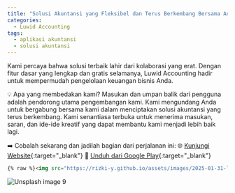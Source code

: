 ```yaml
---
title: "Solusi Akuntansi yang Fleksibel dan Terus Berkembang Bersama Anda"
categories:
  - Luwid Accounting
tags:
  - aplikasi akuntansi
  - solusi akuntansi
---
```


Kami percaya bahwa solusi terbaik lahir dari kolaborasi yang erat. Dengan fitur dasar yang lengkap dan gratis selamanya, Luwid Accounting hadir untuk mempermudah pengelolaan keuangan bisnis Anda.

💡 Apa yang membedakan kami?
Masukan dan umpan balik dari pengguna adalah pendorong utama pengembangan kami. Kami mengundang Anda untuk bergabung bersama kami dalam menciptakan solusi akuntansi yang terus berkembang. Kami senantiasa terbuka untuk menerima masukan, saran, dan ide-ide kreatif yang dapat membantu kami menjadi lebih baik lagi.

➡️ Cobalah sekarang dan jadilah bagian dari perjalanan ini:
🌐 [Kunjungi Website](https://luwidaccounting.biz.id){:target="_blank"} 
📱 [Unduh dari Google Play](https://s.id/luwidaccounting){:target="_blank"}

```html
{% raw %}<img src="https://rizki-y.github.io/assets/images/2025-01-31-luwid-accounting/la1.jpg" alt="">{% endraw %}
```

![Unsplash image 9](https://rizki-y.github.io/assets/images/2025-01-31-luwid-accounting/la2.jpg)